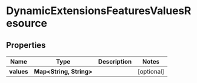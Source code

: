 

# DynamicExtensionsFeaturesValuesResource


## Properties

Name | Type | Description | Notes
------------ | ------------- | ------------- | -------------
**values** | **Map&lt;String, String&gt;** |  |  [optional]



